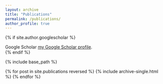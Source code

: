 ```yaml
---
layout: archive
title: "Publications"
permalink: /publications/
author_profile: true
---
```


{% if site.author.googlescholar %}
  <div class="wordwrap">Google Scholar <a href="{{site.author.googlescholar}}">my Google Scholar profile</a>.</div>
{% endif %}

{% include base_path %}

{% for post in site.publications reversed %}
  {% include archive-single.html %}
{% endfor %}
